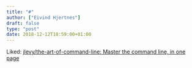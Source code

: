```yaml
---
title: "#"
author: ["Eivind Hjertnes"]
draft: false
type: "post"
date: 2018-12-12T18:59:00+01:00
---
```


Liked:
[jlevy/the-art-of-command-line:
Master the command line, in one page](https://github.com/jlevy/the-art-of-command-line)
